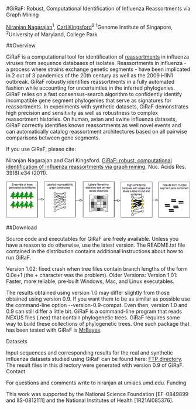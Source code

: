 #GiRaF: Robust, Computational Identification of Influenza Reassortments via Graph Mining

[Niranjan Nagarajan](https://www.a-star.edu.sg/gis)<sup>1</sup>, [Carl Kingsford](http://www.cs.cmu.edu/~ckingsf/)<sup>2</sup>
<sup>1</sup>Genome Institute of Singapore, <sup>2</sup>University of Maryland, College Park

##Overview

GiRaF is a computational tool for identification of [reassortments](https://en.wikipedia.org/wiki/Reassortment) in influenza viruses from sequence databases of isolates. Reassortments in influenza - a process where strains exchange genetic segments - have been implicated in 2 out of 3 pandemics of the 20th century as well as the 2009 H1N1 outbreak. GiRaF robustly identifies reassortments in a fully automated fashion while accounting for uncertainties in the inferred phylogenies. GiRaF relies on a fast consensus-search algorithm to confidently identify incompatible gene segment phylogenies that serve as signatures for reassortments. In experiments with synthetic datasets, GiRaF demonstrates high precision and sensitivity as well as robustness to complex reassortment histories. On human, avian and swine influenza datasets, GiRaF correctly identifies known reassortments as well novel events and can automatically catalog reassortment architectures based on all pairwise comparisons between gene segments.

If you use GiRaF, please cite:

Niranjan Nagarajan and Carl Kingsford. [GiRaF: robust, computational identification of influenza reassortments via graph mining](http://nar.oxfordjournals.org/content/39/6/e34), Nuc. Acids Res. 39(6):e34 (2011).

![alt tag](img/Schematic.png)

##Download

Source code and executables for GiRaF are freely available. Unless you have a reason to do otherwise, use the latest version. The README.txt file contained in the distribution contains additional instructions about how to run GiRaF.

Version 1.02: fixed crash when tree files contain branch lengths of the form 0.0e+1 (the + character was the problem).
Older Versions:
Version 1.01: Faster, more reliable, pre-built Windows, Mac, and Linux executables.

The results obtained using version 1.0 may differ slightly from those obtained using version 0.9. If you want them to be as similar as possible use the command-line option --version-0.9-compat. Even then, version 1.0 and 0.9 can still differ a little bit.
GiRaF is a command-line program that reads NEXUS files (.nex) that contain phylogenetic trees. GiRaF requires some way to build these collections of phylogenetic trees. One such package that has been tested with GiRaF is [MrBayes](http://mrbayes.sourceforge.net/).

Datasets

Input sequences and corresponding results for the real and synthetic influenza datasets studied using GiRaF can be found here: [FTP directory](ftp://ftp.cbcb.umd.edu/pub/data/giraf). The result files in this directory were generated with version 0.9 of GiRaF.
Contact

For questions and comments write to niranjan at umiacs.umd.edu.
Funding

This work was supported by the National Science Foundation [EF-0849899 and IIS-0812111] and the National Institutes of Health [1R21AI085376].
